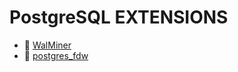 # PostgreSQL EXTENSIONS

- 📄 [WalMiner](PostgreSQL%20EXTENSIONS/WalMiner.md)
- 📄 [postgres_fdw](PostgreSQL%20EXTENSIONS/postgres_fdw.md)

‍

‍

